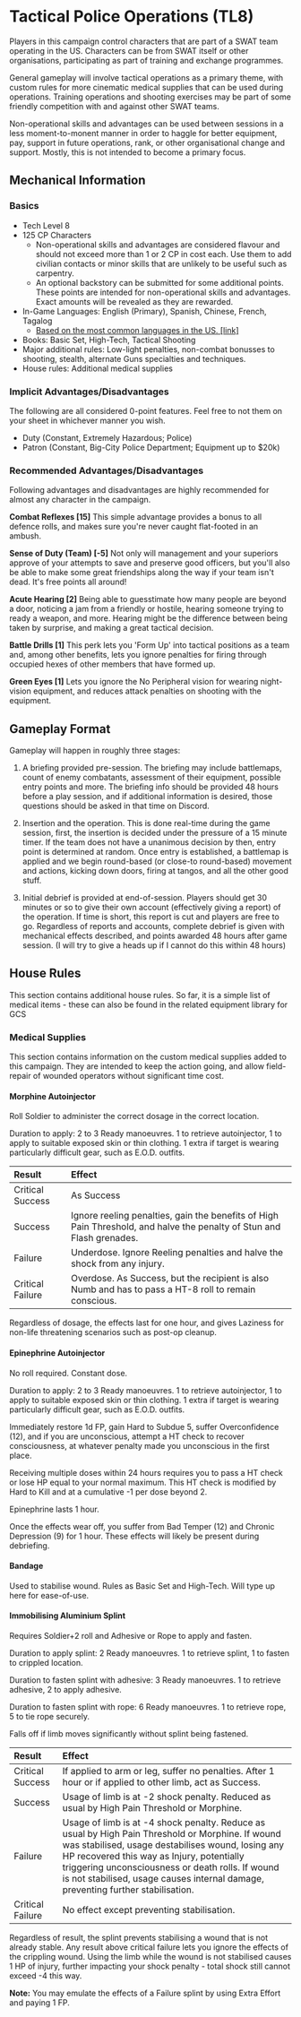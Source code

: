 # Tactical Police Operations (TL8)

Players in this campaign control characters that are part of a SWAT team
operating in the US. Characters can be from SWAT itself or other organisations,
participating as part of training and exchange programmes.

General gameplay will involve tactical operations as a primary theme, with
custom rules for more cinematic medical supplies that can be used during
operations. Training operations and shooting exercises may be part of some
friendly competition with and against other SWAT teams.

Non-operational skills and advantages can be used between sessions
in a less moment-to-monent manner in order to haggle for better equipment, pay,
support in future operations, rank, or other organisational change and support.
Mostly, this is not intended to become a primary focus.

## Mechanical Information

### Basics

- Tech Level 8
- 125 CP Characters
  - Non-operational skills and advantages are considered flavour and should
    not exceed more than 1 or 2 CP in cost each. Use them to add civilian
    contacts or minor skills that are unlikely to be useful such as carpentry.
  - An optional backstory can be submitted for some additional points. These
    points are intended for non-operational skills and advantages. Exact
    amounts will be revealed as they are rewarded.
- In-Game Languages: English (Primary), Spanish, Chinese, French, Tagalog
  - [Based on the most common languages in the US. [link]](https://www.worldatlas.com/articles/the-most-spoken-languages-in-america.html)
- Books: Basic Set, High-Tech, Tactical Shooting
- Major additional rules: Low-light penalties, non-combat bonusses to shooting,
  stealth, alternate Guns specialties and techniques.
- House rules: Additional medical supplies

### Implicit Advantages/Disadvantages

The following are all considered 0-point features. Feel free to not them on your
sheet in whichever manner you wish.

- Duty (Constant, Extremely Hazardous; Police)
- Patron (Constant, Big-City Police Department; Equipment up to $20k)

### Recommended Advantages/Disadvantages

Following advantages and disadvantages are highly recommended for almost any
character in the campaign.

**Combat Reflexes [15]** This simple advantage provides a bonus to all defence
rolls, and makes sure you're never caught flat-footed in an ambush.

**Sense of Duty (Team) [-5]** Not only will management and your superiors
approve of your attempts to save and preserve good officers, but you'll also be
able to make some great friendships along the way if your team isn't dead. It's
free points all around!

**Acute Hearing [2]** Being able to guesstimate how many people are beyond a
door, noticing a jam from a friendly or hostile, hearing someone trying to ready
a weapon, and more. Hearing might be the difference between being taken by
surprise, and making a great tactical decision.

**Battle Drills [1]** This perk lets you 'Form Up' into tactical positions as a
team and, among other benefits, lets you ignore penalties for firing through
occupied hexes of other members that have formed up.

**Green Eyes [1]** Lets you ignore the No Peripheral vision for wearing night-
vision equipment, and reduces attack penalties on shooting with the equipment.

## Gameplay Format

Gameplay will happen in roughly three stages:

1. A briefing provided pre-session. The briefing may include battlemaps, count
   of enemy combatants, assessment of their equipment, possible entry points and
   more. The briefing info should be provided 48 hours before a play session,
   and if additional information is desired, those questions should be asked in
   that time on Discord.

2. Insertion and the operation. This is done real-time during the game session,
   first, the insertion is decided under the pressure of a 15 minute timer. If
   the team does not have a unanimous decision by then, entry point is
   determined at random. Once entry is established, a battlemap is applied and
   we begin round-based (or close-to round-based) movement and actions, kicking
   down doors, firing at tangos, and all the other good stuff.

3. Initial debrief is provided at end-of-session. Players should get 30 minutes
   or so to give their own account (effectively giving a report) of the
   operation. If time is short, this report is cut and players are free to go.
   Regardless of reports and accounts, complete debrief is given with mechanical
   effects described, and points awarded 48 hours after game session.
   (I will try to give a heads up if I cannot do this within 48 hours)

## House Rules

This section contains additional house rules. So far, it is a simple list of
medical items - these can also be found in the related equipment library for GCS

### Medical Supplies

This section contains information on the custom medical supplies added to this
campaign. They are intended to keep the action going, and allow field-repair of
wounded operators without significant time cost.

#### Morphine Autoinjector

Roll Soldier to administer the correct dosage in the correct location.

Duration to apply: 2 to 3 Ready manoeuvres. 1 to retrieve autoinjector, 1 to
apply to suitable exposed skin or thin clothing. 1 extra if target is wearing
particularly difficult gear, such as E.O.D. outfits.

| Result           | Effect                                                                                                                |
| :--------------- | :-------------------------------------------------------------------------------------------------------------------- |
| Critical Success | As Success                                                                                                            |
| Success          | Ignore reeling penalties, gain the benefits of High Pain Threshold, and halve the penalty of Stun and Flash grenades. |
| Failure          | Underdose. Ignore Reeling penalties and halve the shock from any injury.                                              |
| Critical Failure | Overdose. As Success, but the recipient is also Numb and has to pass a HT-8 roll to remain conscious.                 |

Regardless of dosage, the effects last for one hour, and gives Laziness for
non-life threatening scenarios such as post-op cleanup.

#### Epinephrine Autoinjector

No roll required. Constant dose.

Duration to apply: 2 to 3 Ready manoeuvres. 1 to retrieve autoinjector, 1 to
apply to suitable exposed skin or thin clothing. 1 extra if target is wearing
particularly difficult gear, such as E.O.D. outfits.

Immediately restore 1d FP, gain Hard to Subdue 5, suffer Overconfidence (12),
and if you are unconscious, attempt a HT check to recover consciousness, at
whatever penalty made you unconscious in the first place.

Receiving multiple doses within 24 hours requires you to pass a HT check or lose
HP equal to your normal maximum. This HT check is modified by Hard to Kill and
at a cumulative -1 per dose beyond 2.

Epinephrine lasts 1 hour.

Once the effects wear off, you suffer from Bad Temper (12) and Chronic
Depression (9) for 1 hour. These effects will likely be present during
debriefing.

#### Bandage

Used to stabilise wound. Rules as Basic Set and High-Tech. Will type up here for
ease-of-use.

#### Immobilising Aluminium Splint

Requires Soldier+2 roll and Adhesive or Rope to apply and fasten.

Duration to apply splint: 2 Ready manoeuvres. 1 to retrieve splint, 1 to fasten
to crippled location.

Duration to fasten splint with adhesive: 3 Ready manoeuvres. 1 to retrieve
adhesive, 2 to apply adhesive.

Duration to fasten splint with rope: 6 Ready manoeuvres. 1 to retrieve rope, 5
to tie rope securely.

Falls off if limb moves significantly without splint being fastened.

| Result           | Effect                                                                                                                                                                                                                                                                                                                                      |
| :--------------- | :------------------------------------------------------------------------------------------------------------------------------------------------------------------------------------------------------------------------------------------------------------------------------------------------------------------------------------------ |
| Critical Success | If applied to arm or leg, suffer no penalties. After 1 hour or if applied to other limb, act as Success.                                                                                                                                                                                                                                    |
| Success          | Usage of limb is at -2 shock penalty. Reduced as usual by High Pain Threshold or Morphine.                                                                                                                                                                                                                                                  |
| Failure          | Usage of limb is at -4 shock penalty. Reduce as usual by High Pain Threshold or Morphine. If wound was stabilised, usage destabilises wound, losing any HP recovered this way as Injury, potentially triggering unconsciousness or death rolls. If wound is not stabilised, usage causes internal damage, preventing further stabilisation. |
| Critical Failure | No effect except preventing stabilisation.                                                                                                                                                                                                                                                                                                  |

Regardless of result, the splint prevents stabilising a wound that is not
already stable. Any result above critical failure lets you ignore the effects of
the crippling wound. Using the limb while the wound is not stabilised causes 1
HP of injury, further impacting your shock penalty - total shock still cannot
exceed -4 this way.

**Note:** You may emulate the effects of a Failure splint by using Extra Effort
and paying 1 FP.
